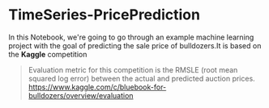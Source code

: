 # TimeSeries-PricePrediction
In this Notebook, we're going to go through an example machine learning project with the goal of predicting the sale price of bulldozers.It is based on the **Kaggle** competition
>Evaluation metric for this competition is the RMSLE (root mean squared log error) between the actual and predicted auction prices. https://www.kaggle.com/c/bluebook-for-bulldozers/overview/evaluation
